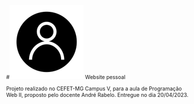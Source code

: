 #![alt text](https://github.com/Thasxzoo/Personal-website/blob/main/img/favicon.png?raw=true) Website pessoal

Projeto realizado no CEFET-MG Campus V, para a aula de Programação Web II, proposto pelo docente André Rabelo.
Entregue no dia 20/04/2023.

